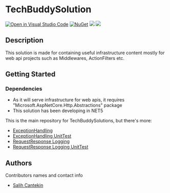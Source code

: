 # TechBuddySolution

[![Open in Visual Studio Code](https://open.vscode.dev/badges/open-in-vscode.svg)](https://vscode.dev/github/salihcantekin/TechBuddySolution)
[![NuGet](https://img.shields.io/nuget/v/TechBuddy.Middlewares.ExceptionHandling)](https://www.nuget.org/packages/TechBuddy.Middlewares.ExceptionHandling/)
[![](https://img.shields.io/github/stars/salihcantekin/Techbuddysolution?style=social)]()
[![](https://img.shields.io/github/forks/salihcantekin/Techbuddysolution?style=social)]()



## Description

This solution is made for containing useful infrastructure content mostly for web api projects such as Middlewares, ActionFilters etc.

## Getting Started

### Dependencies

* As it will serve infrastructure for web apis, it requires "Microsoft.AspNetCore.Http.Abstractions" package
* This solution has been developing in NET5

This is the main repository for TechBuddySolutions, but there's more:
* [ExceptionHandling](https://github.com/salihcantekin/TechBuddySolution/tree/master/src/TechBuddy.Middlewares.ExceptionHandling)
* [ExceptionHandling UnitTest](https://github.com/salihcantekin/TechBuddySolution/tree/master/test/ExceptionHandling.UnitTest)
* [RequestResponse Logging](https://github.com/salihcantekin/TechBuddySolution/tree/master/src/TechBuddy.Middlewares.RequestResponse)
* [RequestResponse Logging UnitTest](https://github.com/salihcantekin/TechBuddySolution/tree/master/test/RequestResponse.UnitTest)


## Authors

Contributors names and contact info

* [Salih Cantekin](https://www.youtube.com/c/TechBuddyTR)
